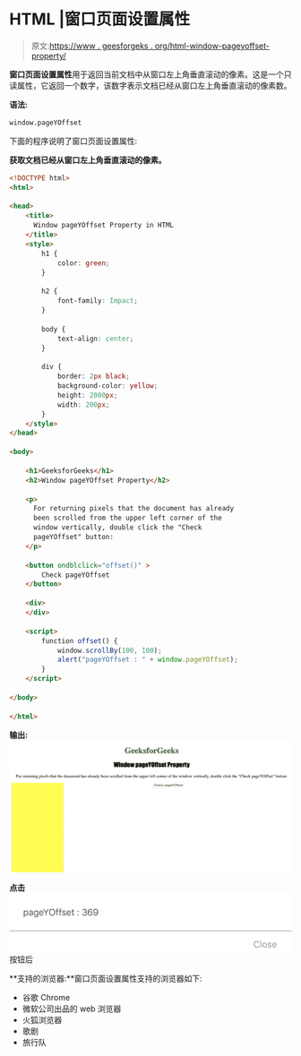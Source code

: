 # HTML |窗口页面设置属性

> 原文:[https://www . geesforgeks . org/html-window-pageyoffset-property/](https://www.geeksforgeeks.org/html-window-pageyoffset-property/)

**窗口页面设置属性**用于返回当前文档中从窗口左上角垂直滚动的像素。这是一个只读属性，它返回一个数字，该数字表示文档已经从窗口左上角垂直滚动的像素数。

**语法:**

```html
window.pageYOffset
```

下面的程序说明了窗口页面设置属性:

**获取文档已经从窗口左上角垂直滚动的像素。**

```html
<!DOCTYPE html>
<html>

<head>
    <title>
      Window pageYOffset Property in HTML
    </title>
    <style>
        h1 {
            color: green;
        }

        h2 {
            font-family: Impact;
        }

        body {
            text-align: center;
        }

        div {
            border: 2px black;
            background-color: yellow;
            height: 2000px;
            width: 200px;
        }
    </style>
</head>

<body>

    <h1>GeeksforGeeks</h1>
    <h2>Window pageYOffset Property</h2>

    <p>
      For returning pixels that the document has already
      been scrolled from the upper left corner of the 
      window vertically, double click the "Check 
      pageYOffset" button: 
    </p>

    <button ondblclick="offset()" >
        Check pageYOffset
    </button>

    <div>
    </div>

    <script>
        function offset() {
            window.scrollBy(100, 100);
            alert("pageYOffset : " + window.pageYOffset);
        }
    </script>

</body>

</html>
```

**输出:**
![](img/a4e5d957eb3130c751ad986b9f22c57d.png)

**点击**
![](img/f0d7ddf5a0384133ed6317ca6ad08627.png)按钮后

**支持的浏览器:**窗口页面设置属性支持的浏览器如下:

*   谷歌 Chrome
*   微软公司出品的 web 浏览器
*   火狐浏览器
*   歌剧
*   旅行队